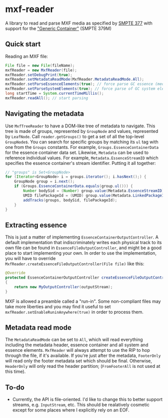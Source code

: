 # mxf-reader
A library to read and parse MXF media as specified by [SMPTE 377](https://en.wikipedia.org/wiki/Material_Exchange_Format) with support for the ["Generic Container"](https://en.wikipedia.org/wiki/Material_Exchange_Format#Generic_containers) (SMPTE 379M)

## Quick start
Reading an MXF file:
```Java
File file = new File(fileName);
mxfReader = new MxfReader(file);
mxfReader.setDebugPrint(true);
mxfReader.setMetadataReadMode(MxfReader.MetadataReadMode.All);
mxfReader.setParseEssenceElements(true); // force parse GC essence (media) elements
mxfReader.setParseSystemElements(true); // force parse of GC system elements
long startTime = System.currentTimeMillis();
mxfReader.readAll(); // start parsing
```

## Navigating the metadata
Use `MxfTreeReader` to have a DOM-like tree of metadata to navigate. This tree is made of groups, represented by `GroupNode` and values, represented by `LeafNode`. Call `reader.getGroups()` to get a set of all the top-level `GroupNode`s. You can search for specific groups by matching its `ul` tag with one from the `Groups` constants. For example, `Groups.EssenceContainerData` for the essence container data set. Likewise, `Metadata` can be used to reference individual values. For example, `Metadata.EssenceStreamID` which specifies the essence container's stream identifier. Putting it all together:
```Java
// "groups" is Set<GroupNode>
for (Iterator<GroupNode> i = groups.iterator(); i.hasNext();) {
	GroupNode group = i.next();
	if (Groups.EssenceContainerData.equals(group.ul())) {
		Number bodySid = (Number) group.value(Metadata.EssenceStreamID);
		UMID filePackageId = (UMID) group.value(Metadata.LinkedPackageID);
		addTracks(groups, bodySid, filePackageId);
	}
}
```
## Extracting essence
This is just a matter of implementing `EssenceContainerOutputController`. A default implementation that indiscriminately writes each physical track to its own file can be found in `EssenceFileOutputController`, and might be a good place to start implementing your own. In order to use the implementation, you will have to override `MxfReader.createEssenceFileOutputController(File file)` like this:
```Java
@Override
protected EssenceContainerOutputController createEssenceFileOutputController(File file)
{
	return new MyOutputController(outputStream);
}
```

MXF is allowed a preamble called a "run-in". Some non-compliant files may take more liberties and you may find it useful to set `mxfReader.setEnableRuninAnywhere(true)` in order to process them.
## Metadata read mode
The `MetadataReadMode` can be set to `All`, which will read everything including the metadata header, essence container and all system and essence elements. `MxfReader` will always attempt to use the RIP to hop through the file, if it's available. If you're just after the metadata, `FooterOnly` will read only the footer metadata set which should be final. Otherwise, `HeaderOnly` will only read the header partition;  (`FromFooterAll` is not used at this time).

## To-do
- Currently, the API is file-oriented. I'd like to change this to better support streams, e.g. `InputStream`, etc. This should be realatively cosmetic except for some places where I explicitly rely on an EOF.
